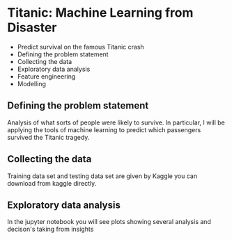 Titanic: Machine Learning from Disaster
===========
- Predict survival on the famous Titanic crash
- Defining the problem statement
- Collecting the data
- Exploratory data analysis
- Feature engineering
- Modelling

## Defining the problem statement

Analysis of what sorts of people were likely to survive.
In particular, I will be applying the tools of machine learning to predict which passengers survived the Titanic tragedy.

## Collecting the data

Training data set and testing data set are given by Kaggle you can download from
kaggle directly.

## Exploratory data analysis

In the jupyter notebook you will see plots showing several analysis and decison's taking from insights
